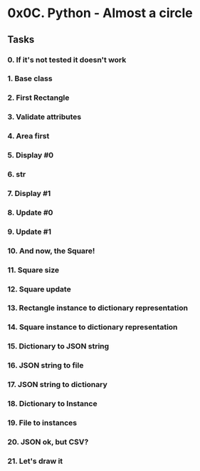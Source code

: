  # 0x0C. Python - Almost a circle

## Tasks
### 0. If it's not tested it doesn't work

### 1. Base class

### 2. First Rectangle

### 3. Validate attributes

### 4. Area first

### 5. Display #0

### 6. __str__

### 7. Display #1

### 8. Update #0

### 9. Update #1

### 10. And now, the Square!

### 11. Square size

### 12. Square update

### 13. Rectangle instance to dictionary representation

### 14. Square instance to dictionary representation

### 15. Dictionary to JSON string

### 16. JSON string to file

### 17. JSON string to dictionary

### 18. Dictionary to Instance

### 19. File to instances

### 20. JSON ok, but CSV?

### 21. Let's draw it

